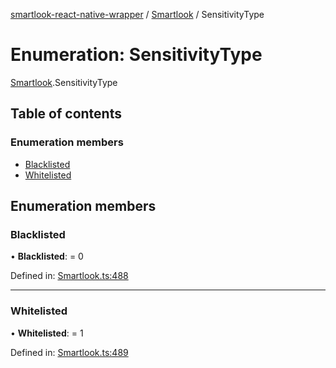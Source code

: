 [smartlook-react-native-wrapper](../README.md) / [Smartlook](../modules/smartlook.md) / SensitivityType

# Enumeration: SensitivityType

[Smartlook](../modules/smartlook.md).SensitivityType

## Table of contents

### Enumeration members

- [Blacklisted](smartlook.sensitivitytype.md#blacklisted)
- [Whitelisted](smartlook.sensitivitytype.md#whitelisted)

## Enumeration members

### Blacklisted

• **Blacklisted**: = 0

Defined in: [Smartlook.ts:488](https://github.com/smartlook/smartlook-react-native-bridge/blob/68bf3ba/src/Smartlook.ts#L488)

___

### Whitelisted

• **Whitelisted**: = 1

Defined in: [Smartlook.ts:489](https://github.com/smartlook/smartlook-react-native-bridge/blob/68bf3ba/src/Smartlook.ts#L489)
